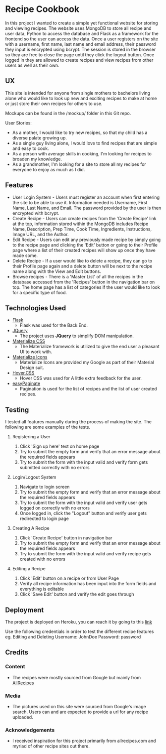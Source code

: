 # Recipe Cookbook

In this project I wanted to create a simple yet functional website for storing and viewing recipes. 
The website uses MongoDB to store all recipe and user data, Python to access the database and Flask as a framework for the frontend so the user can access the data. 
Once a user registers on the site with a username, first name, last name and email address, their password they input is encrypted using bcrypt. 
The session is stored in the browser so they are free to close the page until they click the logout button.
Once logged in they are allowed to create recipes and view recipes from other users as well as their own.
 
## UX
 
This site is intended for anyone from single mothers to bachelors living alone who would like to look up new and exciting recipes to make at home or just store their own recipes for others to use.

Mockups can be found in the /mockup/ folder in this Git repo.

User Stories:
- As a mother, I would like to try new recipes, so that my child has a diverse palate growing up.
- As a single guy living alone, I would love to find recipes that are simple and easy to cook.
- As a person with average skills in cooking, I'm looking for recipes to broaden my knowledge.
- As a grandmother, I'm looking for a site to store all my recipes for everyone to enjoy as much as I did.

## Features

- User Login System - Users must register an account when first entering the site to be able to use it. Information needed is Username, First Name, Last Name, and Email. The password provided by the user is then encrypted with bcrypt.
- Create Recipe - Users can create recipes from the 'Create Recipe' link at the top, information stored within the MongoDB includes Recipe Name, Description, Prep Time, Cook Time, Ingredients, Instructions, Image URL, and the Author.
- Edit Recipe - Users can edit any previously made recipe by simply going to the recipe page and clicking the 'Edit' button or going to their Profile page where a list of their created recipes will show up once they have made some.
- Delete Recipe - If a user would like to delete a recipe, they can go to their Profile page again and a delete button will be next to the recipe name along with the View and Edit buttons.
- Browse recipes - There is a 'Master List' of all the recipes in the database accessed from the 'Recipes' button in the navigation bar on top. The home page has a list of categories if the user would like to look for a specific type of food.

## Technologies Used

- [Flask](http://flask.pocoo.org/)
    - Flask was used for the Back End.
- [JQuery](https://jquery.com)
    - The project uses **JQuery** to simplify DOM manipulation.
- [Materialize CSS](https://materializecss.com/)
    - The Materialize framework is utilized to give the end user a pleasant UI to work with.
- [Materialize Icons](https://google.github.io/material-design-icons/#icon-font-for-the-web)
    - Materialize Icons are provided my Google as part of their Material Design suit.
- [Hover.CSS](http://ianlunn.github.io/Hover/)
    - Hover CSS was used for A little extra feedback for the user.
- [easyPaginate](https://st3ph.github.io/jquery.easyPaginate/)
    - Pagination is used for the list of recipes and the list of user created recipes.

## Testing

I tested all features manually during the process of making the site. The following are some examples of the tests.

1. Registering a User
    1. Click 'Sign up here' text on home page
    2. Try to submit the empty form and verify that an error message about the required fields appears
    3. Try to submit the form with the input valid and verify form gets submitted correctly with no errors 

2. Login/Logout System
    1. Navigate to login screen
    2. Try to submit the empty form and verify that an error message about the required fields appears
    3. Try to submit the form with the input valid and verify user gets logged on correctly with no errors
    4. Once logged in, click the "Logout" button and verify user gets redirected to login page

3. Creating A Recipe
    1. Click 'Create Recipe' button in navigation bar
    2. Try to submit the empty form and verify that an error message about the required fields appears
    3. Try to submit the form with the input valid and verify recipe gets created with no errors

4. Editing a Recipe
    1. Click 'Edit' button on a recipe or from User Page
    2. Verify all recipe information has been input into the form fields and everything is editable
    3. Click 'Save Edit' button and verify the edit goes through

## Deployment

The project is deployed on Heroku, you can reach it by going to this [link](https://flask-recipe.herokuapp.com)

Use the following credentials in order to test the different recipe features eg. Editing and Deleting
Username: JohnDoe
Password: password


## Credits

### Content
- The recipes were mostly sourced from Google but mainly from [AllRecipes](https://allrecipes.co.uk)

### Media
- The pictures used on this site were sourced from Google's image search. Users can and are expected to provide a url for any recipe uploaded.

### Acknowledgements

- I received inspiration for this project primarily from allrecipes.com and myriad of other recipe sites out there.